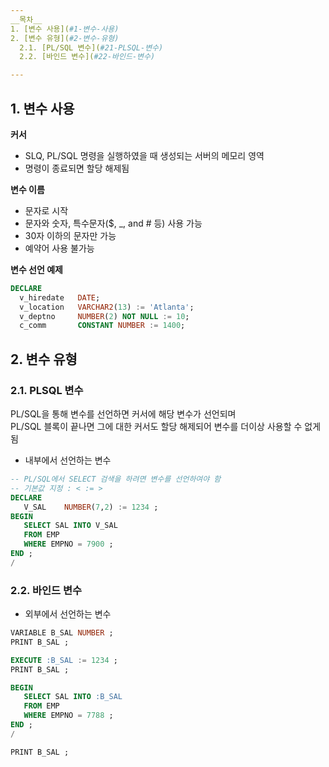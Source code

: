 ```yaml
---
__목차__
1. [변수 사용](#1-변수-사용)  
2. [변수 유형](#2-변수-유형)  
  2.1. [PL/SQL 변수](#21-PLSQL-변수)  
  2.2. [바인드 변수](#22-바인드-변수)

---
```


## 1. 변수 사용
__커서__
* SLQ, PL/SQL 명령을 실행하였을 때 생성되는 서버의 메모리 영역
* 명령이 종료되면 할당 해제됨

__변수 이름__
* 문자로 시작
* 문자와 숫자, 특수문자($, _, and # 등) 사용 가능
* 30자 이하의 문자만 가능
* 예약어 사용 불가능

__변수 선언 예제__
```SQL
DECLARE
  v_hiredate   DATE;
  v_location   VARCHAR2(13) := 'Atlanta';
  v_deptno     NUMBER(2) NOT NULL := 10;
  c_comm       CONSTANT NUMBER := 1400;
```


## 2. 변수 유형
### 2.1. PLSQL 변수
PL/SQL을 통해 변수를 선언하면 커서에 해당 변수가 선언되며  
PL/SQL 블록이 끝나면 그에 대한 커서도 할당 해제되어 변수를 더이상 사용할 수 없게 됨
* 내부에서 선언하는 변수
```SQL
-- PL/SQL에서 SELECT 검색을 하려면 변수를 선언하여야 함
-- 기본값 지정 : < := >
DECLARE 
   V_SAL    NUMBER(7,2) := 1234 ;
BEGIN 
   SELECT SAL INTO V_SAL
   FROM EMP 
   WHERE EMPNO = 7900 ; 
END ; 
/ 
```

### 2.2. 바인드 변수
* 외부에서 선언하는 변수
```SQL
VARIABLE B_SAL NUMBER ; 
PRINT B_SAL ;

EXECUTE :B_SAL := 1234 ; 
PRINT B_SAL ;

BEGIN 
   SELECT SAL INTO :B_SAL
   FROM EMP 
   WHERE EMPNO = 7788 ; 
END ; 
/

PRINT B_SAL ;
```
